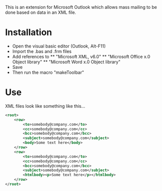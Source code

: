 This is an extension for Microsoft Outlook which allows mass mailing to be done based on data in an XML file.

Installation
============

* Open the visual basic editor (Outlook, Alt-F11)
* Import the .bas and .frm files
* Add references to 
** "Microsoft XML, v6.0"
** "Microsoft Office x.0 Object library"
** "Microsoft Word x.0 Object library"
* Save
* Then run the macro "makeToolbar"

Use
===

XML files look like something like this...

```XML
<root>
	<row>
		<to>somebody@company.com</to>
		<cc>somebody@company.com</cc>
		<bcc>somebody@company.com</bcc>
		<subject>somebody@company.com</subject>
		<body>Some text here</body>
	</row>
	<row>
		<to>somebody@company.com</to>
		<cc>somebody@company.com</cc>
		<bcc>somebody@company.com</bcc>
		<subject>somebody@company.com</subject>
		<htmlbody><p>Some text here</p></htmlbody>
	</row>	
</root>
```